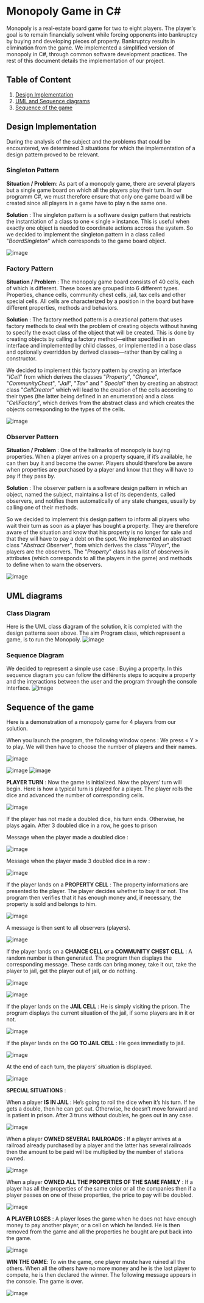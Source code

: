 # Monopoly Game in C# 
Monopoly is a real-estate board game for two to eight players. The player's goal is to remain financially solvent while forcing opponents into bankruptcy by buying and developing pieces of property. Bankruptcy results in elimination from the game.
We implemented a simplified version of monopoly in C#, through common software development practices. The rest of this document details the implementation of our project.

## Table of Content 
1. [Design Implementation](#design_implementation)
2. [UML and Sequence diagrams](#uml_sequence_diag)
3. [Sequence of the game](#sequence_game)

## Design Implementation  <a name="design_implementation"></a>
During the analysis of the subject and the problems that could be encountered, we determined 3 situations for which the implementation of a design pattern proved to be relevant. 

### Singleton Pattern
**Situation / Problem**: As part of a monopoly game, there are several players but a single game board on which all the players play their turn. In our programm C#, we must therefore ensure that only one game board will be created since all players in a game have to play n the same one. 

**Solution** : The singleton pattern is a software design pattern that restricts the instantiation of a class to one « single » instance. This is useful when exactly one object is needed to coordinate actions accross the system. 
So we decided to implement the singleton pattern in a class called "_BoardSingleton_" which corresponds to the game board object. 

![image](https://user-images.githubusercontent.com/76529865/148659298-50329d36-82b4-4fc8-a6dc-970970cf0567.png)

### Factory Pattern
**Situation / Problem** : The monopoly game board consists of 40 cells, each of which is different. These boxes are grouped into 6 different types. Properties, chance cells, community chest cells, jail, tax cells and other special cells. All cells are characterized by a position in the board but have different properties, methods and behaviors. 

**Solution** : The factory method pattern is a creational pattern that uses factory methods to deal with the problem of creating objects without having to specify the exact class of the object that will be created. This is done by creating objects by calling a factory method—either specified in an interface and implemented by child classes, or implemented in a base class and optionally overridden by derived classes—rather than by calling a constructor.

We decided to implement this factory pattern by creating an interface "_ICell_" from which derives the classes "_Property_", "_Chance_", "_CommunityChest_", "_Jail_", "_Tax_" and " _Special_" then by creating an abstract class "_CellCreator_" which will lead to the creation of the cells according to their types (the latter being defined in an enumeration) and a class "_CellFactory_", which derives from the abstract class and which creates the objects corresponding to the types of the cells. 

![image](https://user-images.githubusercontent.com/76529865/148659442-6eb589e5-f0a6-46ad-9273-d923841b86b2.png)

### Observer Pattern
**Situation / Problem** : One of the hallmarks of monopoly is buying properties. When a player arrives on a property square, if it’s available, he can then buy it and become the owner. Players should therefore be aware when properties are purchased by a player and know that they will  have to pay if they pass by. 

**Solution** : The observer pattern is a software design pattern in which an object, named the subject, maintains a list of its dependents, called observers, and notifies them automatically of any state changes, usually by calling one of their methods.

So we decided to implement this design pattern to inform all players who wait their turn as soon as a player has bought a property. They are therefore aware of the situation and know that his property is no longer for sale and that they will have to pay a debt on the spot. We implemented an abstract class "_Abstract Observer_", from which derives the class "_Player_", the players are the observers. The "_Property_" class has a list of observers in attributes (which corresponds to all the players in the game) and methods to define when to warn the observers.

![image](https://user-images.githubusercontent.com/76529865/148659352-192c47bc-4205-41b3-92bc-96f7e8842f12.png)

## UML diagrams <a name="uml_sequence_diag"></a>
### Class Diagram
Here is the UML class diagram of the solution, it is completed with the design patterns seen above.
The aim Program class, which represent a game, is to run the Monopoly.
![image](https://user-images.githubusercontent.com/94895152/148692690-5a896a69-1e75-436d-a971-28d11c097b0a.png)

### Sequence Diagram
We decided to represent a simple use case : Buying a property.
In this sequence diagram you can follow the différents steps to acquire a property and the interactions between the user and the program through the console interface.
![image](https://user-images.githubusercontent.com/94895152/148692643-e23b2ed9-a6cd-4da7-a38c-9caa8312dcc8.png)

## Sequence of the game <a name="sequence_game"></a>
Here is a demonstration of a monopoly game for 4 players from our solution. 

When you launch the program, the following window opens : We press « Y » to play. We will then have to choose the number of players and their names.

![image](https://user-images.githubusercontent.com/76529865/148659498-8be3ebca-ce45-462f-9c85-102bc761fb89.png)

![image](https://user-images.githubusercontent.com/76529865/148659551-6f967770-dfce-4031-9ce2-2eb394ba799a.png)
![image](https://user-images.githubusercontent.com/76529865/148659552-445a9421-46d7-4055-b7e7-31ca7cca255f.png)


**PLAYER TURN** :
Now the game is initialized. Now the players’ turn will begin. Here is how a typical turn is played for a player. 
The player rolls the dice and advanced the number of corresponding cells. 

![image](https://user-images.githubusercontent.com/76529865/148659603-09ca291a-62f8-47d0-ac61-4b845c0b75c6.png)

If the player has not made a doubled dice, his turn ends. Otherwise, he plays again. After 3 doubled dice in a row, he goes to prison

Message when the player made a doubled dice :

![image](https://user-images.githubusercontent.com/76529865/148659612-fcb699b5-d937-4ec4-9e53-a33b382ff521.png)

Message when the player made 3 doubled dice in a row : 

![image](https://user-images.githubusercontent.com/76529865/148659620-b6874604-b216-4977-9c96-eeef03e54d00.png)

If the player lands on a **PROPERTY CELL** : The property informations are presented to the player. The player decides whether to buy it or not. The program then verifies that it has enough money and, if necessary, the property is sold and belongs to him. 

![image](https://user-images.githubusercontent.com/76529865/148659667-84536c5e-f9e4-4fe2-981d-4e44cdfe1f39.png)

A message is then sent to all observers (players).

![image](https://user-images.githubusercontent.com/76529865/148659682-c99bbb8a-be1b-4f2d-b966-22039d06e650.png)

If the player lands on a **CHANCE CELL or a COMMUNITY CHEST CELL** : A random number is then generated. The program then displays the corresponding message. These cards can bring money, take it out, take the player to jail, get the player out of jail, or do nothing. 


![image](https://user-images.githubusercontent.com/76529865/148659698-e942a688-be41-4c80-a352-1284c94a4f6d.png)

![image](https://user-images.githubusercontent.com/76529865/148659699-bbfed970-4520-4b77-8a2a-54e3dc36d2dd.png)


If the player lands on the **JAIL CELL** : He is simply visiting the prison. The program displays the current situation of the jail, if some players are in it or not. 


![image](https://user-images.githubusercontent.com/76529865/148659707-9f55165d-ef53-486d-99a3-742317f5b194.png)


If the player lands on the **GO TO JAIL CELL** : He goes immediatly to jail. 


![image](https://user-images.githubusercontent.com/76529865/148659726-e92f1be2-c750-4fe3-9aa9-2f7466039ae7.png)


At the end of each turn, the players’ situation is displayed. 


![image](https://user-images.githubusercontent.com/76529865/148659735-4284f552-f78c-4202-8482-5a4041e8d14f.png)


**SPECIAL SITUATIONS** :

When a player **IS IN JAIL** : He’s going to roll the dice when it’s his turn. If he gets a double, then he can get out. Otherwise, he doesn’t move forward and is patient in prison. After 3 truns without doubles, he goes out in any case. 


![image](https://user-images.githubusercontent.com/76529865/148659754-8cec2ff8-b6da-41e6-923e-eb4fab19124c.png)



When a player **OWNED SEVERAL RAILROADS** : If a player arrives at a railroad already purchased by a player and the latter has several railroads then the amount to be paid will be multiplied by the number of stations owned.


![image](https://user-images.githubusercontent.com/76529865/148659762-e6a74ef1-c2c3-485f-a5a3-16d7941136a6.png)


When a player **OWNED ALL THE PROPERTIES OF THE SAME FAMILY** : If a player has all the properties of the same color or all the companies then if a player passes on one of these properties, the price to pay will be doubled. 


![image](https://user-images.githubusercontent.com/76529865/148659772-9c886cd2-4b17-4ad4-80a2-e4850cd6acb2.png)


**A PLAYER LOSES** :
A player loses the game when he does not have enough money to pay another player, or a cell on which he landed. He is then removed from the game and all the properties he bought are put back into the game. 


![image](https://user-images.githubusercontent.com/76529865/148659782-81f29863-5de5-41ab-84d2-53ae0144f61e.png)


**WIN THE GAME**:
To win the game, one player muste have ruined all the others. When all the others have no more money and he is the last player to compete, he is then declared the winner. The following message appears in the console. The game is over.


![image](https://user-images.githubusercontent.com/76529865/148659797-d1743ef2-7926-43ed-8605-d5ec4a562384.png)








